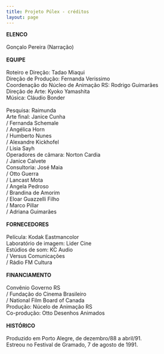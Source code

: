 ```yaml
---
title: Projeto Púlex - créditos
layout: page
---
```

**ELENCO**\
\
Gonçalo Pereira (Narração)\
\
**EQUIPE**\
\
Roteiro e Direção: Tadao Miaqui\
Direção de Produção: Fernanda Verissimo\
Coordenação do Núcleo de Animação RS: Rodrigo Guimarães\
Direção de Arte: Kyoko Yamashita\
Música: Cláudio Bonder\
\
Pesquisa: Raimunda\
Arte final: Janice Cunha\
/ Fernanda Schemale\
/ Angélica Horn\
/ Humberto Nunes\
/ Alexandre Kickhofel\
/ Lisia Sayh\
Operadores de câmara: Norton Cardia\
/ Janice Calvete\
Consultoria: José Maia\
/ Otto Guerra\
/ Lancast Mota\
/ Angela Pedroso\
/ Brandina de Amorim\
/ Eloar Guazzelli Filho\
/ Marco Pillar\
/ Adriana Guimarães\
\
**FORNECEDORES**\
\
Película: Kodak Eastmancolor\
Laboratório de imagem: Lider Cine\
Estúdios de som: KC Audio\
/ Versus Comunicações\
/ Rádio FM Cultura\
\
**FINANCIAMENTO**\
\
Convênio Governo RS\
/ Fundação do Cinema Brasileiro\
/ National Film Board of Canada\
Produção: Núcelo de Animação RS\
Co-produção: Otto Desenhos Animados\
\
**HISTÓRICO**\
\
Produzido em Porto Alegre, de dezembro/88 a abril/91.\
Estreou no Festival de Gramado, 7 de agosto de 1991.